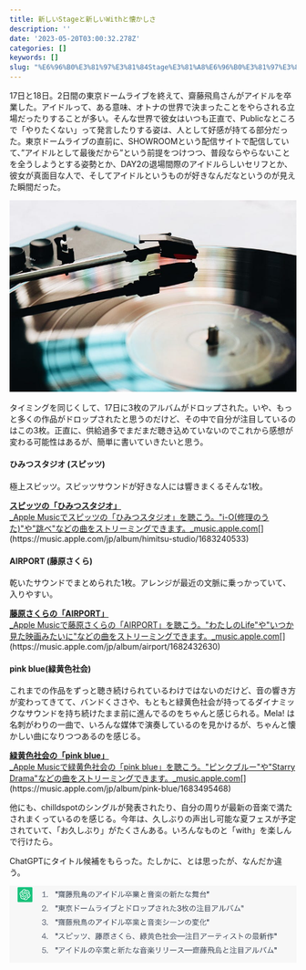 ```yaml
---
title: 新しいStageと新しいWithと懐かしさ
description: ''
date: '2023-05-20T03:00:32.278Z'
categories: []
keywords: []
slug: "%E6%96%B0%E3%81%97%E3%81%84Stage%E3%81%A8%E6%96%B0%E3%81%97%E3%81%84With%E3%81%A8%E6%87%90%E3%81%8B%E3%81%97%E3%81%95"
---
```

17日と18日。2日間の東京ドームライブを終えて、齋藤飛鳥さんがアイドルを卒業した。アイドルって、ある意味、オトナの世界で決まったことをやらされる立場だったりすることが多い。そんな世界で彼女はいつも正直で、Publicなところで「やりたくない」って発言したりする姿は、人として好感が持てる部分だった。東京ドームライブの直前に、SHOWROOMという配信サイトで配信していて、”アイドルとして最後だから”という前提をつけつつ、普段ならやらないことを全うしようとする姿勢とか、DAY2の退場間際のアイドルらしいセリフとか、彼女が真面目な人で、そしてアイドルというものが好きなんだなというのが見えた瞬間だった。

![](0__fPsly2i0v2kwsiAs.jpg)

タイミングを同じくして、17日に3枚のアルバムがドロップされた。いや、もっと多くの作品がドロップされたと思うのだけど、その中で自分が注目しているのはこの3枚。正直に、供給過多でまだまだ聴き込めていないのでこれから感想が変わる可能性はあるが、簡単に書いていきたいと思う。

#### ひみつスタジオ (スピッツ)

極上スピッツ。スピッツサウンドが好きな人には響きまくるそんな1枚。

[**スピッツの「ひみつスタジオ」**  
_Apple Musicでスピッツの「ひみつスタジオ」を聴こう。"i-O(修理のうた)"や"跳べ"などの曲をストリーミングできます。_music.apple.com](https://music.apple.com/jp/album/himitsu-studio/1683240533 "https://music.apple.com/jp/album/himitsu-studio/1683240533")[](https://music.apple.com/jp/album/himitsu-studio/1683240533)

#### AIRPORT (藤原さくら)

乾いたサウンドでまとめられた1枚。アレンジが最近の文脈に乗っかっていて、入りやすい。

[**藤原さくらの「AIRPORT」**  
_Apple Musicで藤原さくらの「AIRPORT」を聴こう。"わたしのLife"や"いつか見た映画みたいに"などの曲をストリーミングできます。_music.apple.com](https://music.apple.com/jp/album/airport/1682432630 "https://music.apple.com/jp/album/airport/1682432630")[](https://music.apple.com/jp/album/airport/1682432630)

#### pink blue(緑黄色社会)

これまでの作品をずっと聴き続けられているわけではないのだけど、音の響き方が変わってきてて、バンドくささや、もともと緑黄色社会が持ってるダイナミックなサウンドを持ち続けたまま前に進んでるのをちゃんと感じられる。Mela! は名刺がわりの一曲で、いろんな媒体で演奏しているのを見かけるが、ちゃんと懐かしい曲になりつつあるのを感じる。

[**緑黄色社会の「pink blue」**  
_Apple Musicで緑黄色社会の「pink blue」を聴こう。"ピンクブルー"や"Starry Drama"などの曲をストリーミングできます。_music.apple.com](https://music.apple.com/jp/album/pink-blue/1683495468 "https://music.apple.com/jp/album/pink-blue/1683495468")[](https://music.apple.com/jp/album/pink-blue/1683495468)

他にも、chilldspotのシングルが発表されたり、自分の周りが最新の音楽で満たされまくっているのを感じる。今年は、久しぶりの声出し可能な夏フェスが予定されていて、「お久しぶり」がたくさんある。いろんなものと「with」を楽しんで行けたら。

ChatGPTにタイトル候補をもらった。たしかに、とは思ったが、なんだか違う。

![](1__qsbqVIV32lDzQihHkuuwUw.png)